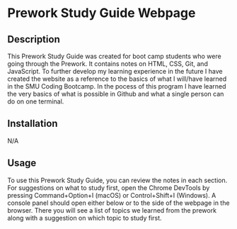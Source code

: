 # Prework Study Guide Webpage

## Description

This Prework Study Guide was created for boot camp students who were going through the Prework. It contains notes on HTML, CSS, Git, and JavaScript.
To further develop my learning experience in the future I have created the website as a reference to the basics of what I will/have learned in the SMU Coding Bootcamp. In the pocess of this program I have learned the very basics of what is possible in Github and what a single person can do on one terminal.

## Installation

N/A

## Usage

To use this Prework Study Guide, you can review the notes in each section. For suggestions on what to study first, open the Chrome DevTools by pressing Command+Option+I (macOS) or Control+Shift+I (Windows). A console panel should open either below or to the side of the webpage in the browser. There you will see a list of topics we learned from the prework along with a suggestion on which topic to study first.